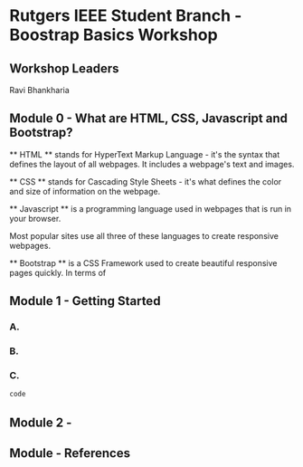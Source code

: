 # Rutgers IEEE Student Branch - Boostrap Basics Workshop

## Workshop Leaders

Ravi Bhankharia

## Module 0 - What are HTML, CSS, Javascript and Bootstrap?

** HTML ** stands for HyperText Markup Language - it's the syntax that defines the layout of all webpages. It includes a webpage's text and images.

** CSS ** stands for Cascading Style Sheets - it's what defines the color and size of information on the webpage.

** Javascript ** is a programming language used in webpages that is run in your browser.

Most popular sites use all three of these languages to create responsive webpages.

** Bootstrap ** is a CSS Framework used to create beautiful responsive pages quickly. In terms of 

## Module 1 - Getting Started

### A. 
 
### B. 

### C. 


```html
code
```


## Module 2 -

## Module - References

